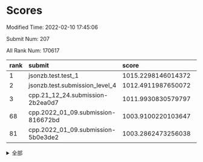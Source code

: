 # Scores

Modified Time: 2022-02-10 17:45:06

Submit Num: 207

All Rank Num: 170617

| rank |               submit               |       score        |       sigma        | pk_num |
| :--- | :--------------------------------- | :----------------- | :----------------- | :----- |
| 1    | jsonzb.test.test_1                 | 1015.2298146014372 | 0.878160087181332  | 3294   |
| 2    | jsonzb.test.submission_level_4     | 1012.4911987650072 | 0.8049626351911812 | 3294   |
| 3    | cpp.21_12_24.submission-2b2ea0d7   | 1011.9930830579797 | 0.8096220608487633 | 3299   |
| 68   | cpp.2022_01_09.submission-816672bd | 1003.9100220103647 | 0.7118198024473573 | 3297   |
| 81   | cpp.2022_01_09.submission-5b0e3de2 | 1003.2862473256038 | 0.7258191193661514 | 3296   |


<details>
<summary>全部</summary>

| rank |                 submit                 |       score        |       sigma        | pk_num |
| :--- | :------------------------------------- | :----------------- | :----------------- | :----- |
| 1    | jsonzb.test.test_1                     | 1015.2298146014372 | 0.878160087181332  | 3294   |
| 2    | jsonzb.test.submission_level_4         | 1012.4911987650072 | 0.8049626351911812 | 3294   |
| 3    | cpp.21_12_24.submission-2b2ea0d7       | 1011.9930830579797 | 0.8096220608487633 | 3299   |
| 4    | gobigger.level_3.submission_level_3_10 | 1011.6488075402136 | 0.7782046524308143 | 3301   |
| 5    | gobigger.level_3.submission_level_3_42 | 1011.5211661675177 | 0.7604521381073632 | 3299   |
| 6    | gobigger.level_3.submission_level_3_31 | 1011.2389978605407 | 0.7742297504644019 | 3300   |
| 7    | gobigger.level_3.submission_level_3_12 | 1011.2326314452592 | 0.7763935161010767 | 3296   |
| 8    | gobigger.level_3.submission_level_3_28 | 1011.229023890589  | 0.7677681636565438 | 3294   |
| 9    | gobigger.level_3.submission_level_3_48 | 1011.1991437458313 | 0.7831692568522711 | 3299   |
| 10   | gobigger.level_3.submission_level_3_46 | 1011.0190747208335 | 0.7717801032037362 | 3297   |
| 11   | gobigger.level_3.submission_level_3_8  | 1011.0188996921066 | 0.7724941839121879 | 3298   |
| 12   | gobigger.level_3.submission_level_3_43 | 1010.9103251589595 | 0.7529808190509311 | 3297   |
| 13   | gobigger.level_3.submission_level_3_36 | 1010.7963915160656 | 0.7686730111793655 | 3300   |
| 14   | gobigger.level_3.submission_level_3_4  | 1010.7351549378772 | 0.7471926152766498 | 3298   |
| 15   | gobigger.level_3.submission_level_3_34 | 1010.5941711103623 | 0.7443237728000098 | 3300   |
| 16   | gobigger.level_3.submission_level_3_17 | 1010.5561819530666 | 0.7677021682204723 | 3295   |
| 17   | gobigger.level_3.submission_level_3_7  | 1010.5382346187666 | 0.7644307525836801 | 3299   |
| 18   | gobigger.level_3.submission_level_3_39 | 1010.5136898753675 | 0.7496132463168773 | 3297   |
| 19   | gobigger.level_3.submission_level_3_9  | 1010.4917402336258 | 0.7748928021207105 | 3296   |
| 20   | gobigger.level_3.submission_level_3_23 | 1010.4550296818626 | 0.7628558920072478 | 3297   |
| 21   | gobigger.level_3.submission_level_3_1  | 1010.4313962980489 | 0.7614498752970237 | 3296   |
| 22   | gobigger.level_3.submission_level_3_47 | 1010.3917682154346 | 0.7663847964893117 | 3296   |
| 23   | gobigger.level_3.submission_level_3_6  | 1010.3092106923758 | 0.7433139302511699 | 3302   |
| 24   | gobigger.level_3.submission_level_3_11 | 1010.3032944126857 | 0.7528580510114025 | 3302   |
| 25   | gobigger.level_3.submission_level_3_22 | 1010.2711395218704 | 0.7375960498339212 | 3295   |
| 26   | gobigger.level_3.submission_level_3_0  | 1010.2232170185235 | 0.7466006083740222 | 3300   |
| 27   | gobigger.level_3.submission_level_3_40 | 1010.151841975744  | 0.7664650791510892 | 3296   |
| 28   | gobigger.level_3.submission_level_3_13 | 1010.0778900845447 | 0.7455364122620268 | 3303   |
| 29   | gobigger.level_3.submission_level_3_18 | 1010.0259759726181 | 0.7665534814305257 | 3296   |
| 30   | gobigger.level_3.submission_level_3_27 | 1010.0180881201878 | 0.7456151285575157 | 3299   |
| 31   | gobigger.level_3.submission_level_3_29 | 1010.016429248324  | 0.757319108429887  | 3297   |
| 32   | gobigger.level_3.submission_level_3_26 | 1010.0155403104782 | 0.7520378385214401 | 3299   |
| 33   | gobigger.level_3.submission_level_3_45 | 1009.9344826521254 | 0.7511448313680212 | 3297   |
| 34   | gobigger.level_3.submission_level_3_20 | 1009.8467632606023 | 0.756295814482823  | 3295   |
| 35   | gobigger.level_3.submission_level_3_41 | 1009.7615349968529 | 0.7695455445317798 | 3296   |
| 36   | gobigger.level_3.submission_level_3_38 | 1009.5916562327163 | 0.7378246264612857 | 3301   |
| 37   | gobigger.level_3.submission_level_3_44 | 1009.5808122321345 | 0.7536823068483214 | 3299   |
| 38   | gobigger.level_3.submission_level_3_5  | 1009.5551412332691 | 0.7576716517271528 | 3293   |
| 39   | gobigger.level_3.submission_level_3_19 | 1009.5125931199777 | 0.7618233211147764 | 3300   |
| 40   | gobigger.level_3.submission_level_3_25 | 1009.2713847546352 | 0.7609021984233084 | 3299   |
| 41   | gobigger.level_3.submission_level_3_15 | 1009.1677657524876 | 0.7524030727536525 | 3294   |
| 42   | gobigger.level_3.submission_level_3_16 | 1009.0868799352311 | 0.744093950054037  | 3296   |
| 43   | gobigger.level_3.submission_level_3_24 | 1009.060197351542  | 0.7322375129192457 | 3299   |
| 44   | gobigger.level_3.submission_level_3_35 | 1008.8838267590324 | 0.7443704642255081 | 3297   |
| 45   | gobigger.level_3.submission_level_3_37 | 1008.831124592197  | 0.7455926701759602 | 3294   |
| 46   | gobigger.level_3.submission_level_3_49 | 1008.8202718501913 | 0.7430176253780303 | 3298   |
| 47   | gobigger.level_3.submission_level_3_21 | 1008.7621324935553 | 0.7416740188447664 | 3297   |
| 48   | gobigger.level_3.submission_level_3_30 | 1008.7098149269632 | 0.7377014790062334 | 3297   |
| 49   | gobigger.level_3.submission_level_3_3  | 1008.5742741165493 | 0.7393938653362405 | 3299   |
| 50   | gobigger.level_3.submission_level_3_14 | 1008.3002058218683 | 0.7391447893504056 | 3296   |
| 51   | gobigger.level_3.submission_level_3_2  | 1008.2411202648304 | 0.7335719670510057 | 3296   |
| 52   | gobigger.level_3.submission_level_3_33 | 1007.7758319134119 | 0.7502870999861054 | 3298   |
| 53   | gobigger.level_3.submission_level_3_32 | 1007.7486844338811 | 0.741788365996559  | 3299   |
| 54   | gobigger.level_1.submission_level_1_21 | 1005.2261251637955 | 0.7236807477556662 | 3297   |
| 55   | gobigger.level_1.submission_level_1_6  | 1004.5643438996178 | 0.707176094055286  | 3296   |
| 56   | gobigger.level_1.submission_level_1_31 | 1004.4429870900425 | 0.7264827659853196 | 3298   |
| 57   | gobigger.level_1.submission_level_1_48 | 1004.3329071261527 | 0.723157980582838  | 3296   |
| 58   | gobigger.level_1.submission_level_1_15 | 1004.2775991952041 | 0.7137727931779093 | 3297   |
| 59   | gobigger.level_1.submission_level_1_10 | 1004.2240150862601 | 0.7329335503179368 | 3300   |
| 60   | gobigger.level_1.submission_level_1_13 | 1004.2114602258706 | 0.70922045881852   | 3295   |
| 61   | gobigger.level_1.submission_level_1_11 | 1004.1802646902202 | 0.7091311525450582 | 3289   |
| 62   | gobigger.level_1.submission_level_1_41 | 1004.1091693828592 | 0.7225388959946811 | 3299   |
| 63   | gobigger.level_1.submission_level_1_20 | 1004.0739791900806 | 0.7190612856160253 | 3298   |
| 64   | gobigger.level_1.submission_level_1_33 | 1003.9696007909757 | 0.7196293929210248 | 3298   |
| 65   | gobigger.level_1.submission_level_1_16 | 1003.9478670407495 | 0.718396561588029  | 3299   |
| 66   | gobigger.level_1.submission_level_1_30 | 1003.9306854818312 | 0.7101636776305804 | 3296   |
| 67   | gobigger.level_1.submission_level_1_4  | 1003.915314365775  | 0.7243429389169698 | 3298   |
| 68   | cpp.2022_01_09.submission-816672bd     | 1003.9100220103647 | 0.7118198024473573 | 3297   |
| 69   | gobigger.level_1.submission_level_1_37 | 1003.907662755279  | 0.7171732596654273 | 3300   |
| 70   | gobigger.level_1.submission_level_1_1  | 1003.8662812454221 | 0.726011830385866  | 3298   |
| 71   | gobigger.level_1.submission_level_1_0  | 1003.7470891474787 | 0.712384652783701  | 3296   |
| 72   | gobigger.level_1.submission_level_1_19 | 1003.7436116827043 | 0.7166228269653766 | 3295   |
| 73   | gobigger.level_1.submission_level_1_28 | 1003.6193993505644 | 0.7313528950568354 | 3300   |
| 74   | gobigger.level_1.submission_level_1_17 | 1003.577628594913  | 0.7255037496336185 | 3297   |
| 75   | gobigger.level_1.submission_level_1_34 | 1003.4400073631061 | 0.731188981798367  | 3298   |
| 76   | gobigger.level_1.submission_level_1_32 | 1003.4310585343925 | 0.7163429146121514 | 3296   |
| 77   | gobigger.level_1.submission_level_1_5  | 1003.4268167293642 | 0.7328353487989235 | 3292   |
| 78   | gobigger.level_1.submission_level_1_35 | 1003.4057289380462 | 0.7192189018750049 | 3300   |
| 79   | gobigger.level_1.submission_level_1_29 | 1003.3754827906969 | 0.7160718429335121 | 3294   |
| 80   | gobigger.level_1.submission_level_1_44 | 1003.3434968766456 | 0.7180038409601271 | 3296   |
| 81   | cpp.2022_01_09.submission-5b0e3de2     | 1003.2862473256038 | 0.7258191193661514 | 3296   |
| 82   | gobigger.level_1.submission_level_1_43 | 1003.1823887411151 | 0.7097723312671984 | 3297   |
| 83   | gobigger.level_1.submission_level_1_18 | 1003.1587454170772 | 0.7120908773706527 | 3295   |
| 84   | gobigger.level_1.submission_level_1_39 | 1003.1537219503491 | 0.7168160316475228 | 3296   |
| 85   | gobigger.level_1.submission_level_1_25 | 1003.1503108346559 | 0.7178307270871815 | 3289   |
| 86   | gobigger.level_1.submission_level_1_26 | 1003.1388219274633 | 0.71932746769952   | 3298   |
| 87   | gobigger.level_1.submission_level_1_8  | 1003.0612584770846 | 0.7210754577097728 | 3302   |
| 88   | gobigger.level_1.submission_level_1_14 | 1003.0386457467702 | 0.7165596956318937 | 3296   |
| 89   | gobigger.level_1.submission_level_1_9  | 1003.0173756835347 | 0.7156803064091329 | 3297   |
| 90   | gobigger.level_1.submission_level_1_7  | 1002.9058637479541 | 0.7078212513239118 | 3297   |
| 91   | gobigger.level_1.submission_level_1_36 | 1002.8790521135437 | 0.6983107139782089 | 3296   |
| 92   | gobigger.level_1.submission_level_1_22 | 1002.8588883373237 | 0.7065405336811246 | 3297   |
| 93   | gobigger.level_1.submission_level_1_47 | 1002.5883601523456 | 0.7068345200620068 | 3299   |
| 94   | gobigger.level_1.submission_level_1_40 | 1002.5441746452284 | 0.7209533697316147 | 3294   |
| 95   | gobigger.level_1.submission_level_1_3  | 1002.4954246000615 | 0.716315583353497  | 3294   |
| 96   | gobigger.level_1.submission_level_1_46 | 1002.4804120880622 | 0.7116041707776793 | 3295   |
| 97   | gobigger.level_1.submission_level_1_27 | 1002.439720635634  | 0.7203662652323094 | 3295   |
| 98   | gobigger.level_1.submission_level_1_23 | 1002.4290254337735 | 0.7147521351289818 | 3303   |
| 99   | gobigger.level_1.submission_level_1_49 | 1002.3344515691915 | 0.7174245446218912 | 3298   |
| 100  | gobigger.level_1.submission_level_1_42 | 1002.3309269504266 | 0.7174803323824103 | 3298   |
| 101  | gobigger.level_1.submission_level_1_38 | 1002.2683785748997 | 0.7123189334870763 | 3295   |
| 102  | gobigger.level_1.submission_level_1_45 | 1002.2605513044795 | 0.7177666439755597 | 3297   |
| 103  | gobigger.level_1.submission_level_1_12 | 1002.0477891757444 | 0.7214486922429928 | 3295   |
| 104  | gobigger.level_1.submission_level_1_24 | 1001.7989007675848 | 0.718687812235849  | 3293   |
| 105  | gobigger.level_1.submission_level_1_2  | 1001.4585121176558 | 0.7074193072604457 | 3299   |
| 106  | gobigger.random.submission_random_28   | 997.4894929179223  | 0.7016655689966191 | 3301   |
| 107  | gobigger.random.submission_random_16   | 997.3235668358896  | 0.7100838825310373 | 3294   |
| 108  | gobigger.random.submission_random_14   | 997.1449684901332  | 0.7139314154770423 | 3297   |
| 109  | gobigger.random.submission_random_48   | 997.0912558773827  | 0.713235813509767  | 3297   |
| 110  | gobigger.random.submission_random_38   | 996.9791624750615  | 0.7106533389071844 | 3297   |
| 111  | gobigger.random.submission_random_1    | 996.5805005186792  | 0.7050483184746132 | 3293   |
| 112  | gobigger.random.submission_random_17   | 996.5445320678328  | 0.7095550075887093 | 3298   |
| 113  | gobigger.random.submission_random_36   | 996.5342163594705  | 0.7052987136207411 | 3296   |
| 114  | gobigger.random.submission_random_26   | 996.4623731079421  | 0.714377547392328  | 3297   |
| 115  | gobigger.random.submission_random_0    | 996.4362310008165  | 0.715585106118672  | 3297   |
| 116  | gobigger.random.submission_random_29   | 996.4096437917012  | 0.7179727265091893 | 3294   |
| 117  | gobigger.random.submission_random_40   | 996.3622896759122  | 0.7026128986979048 | 3295   |
| 118  | gobigger.random.submission_random_34   | 996.347353880012   | 0.7035895670625735 | 3297   |
| 119  | gobigger.random.submission_random_20   | 996.3126378912855  | 0.7052871476722901 | 3295   |
| 120  | gobigger.random.submission_random_7    | 996.1848085086544  | 0.7086798380810885 | 3297   |
| 121  | gobigger.random.submission_random_2    | 996.1710576479836  | 0.7086529525636935 | 3298   |
| 122  | gobigger.random.submission_random_37   | 996.1704566091295  | 0.7064411203838272 | 3295   |
| 123  | gobigger.random.submission_random_24   | 996.123147466051   | 0.7152548675466348 | 3297   |
| 124  | gobigger.random.submission_random_6    | 996.0832131846495  | 0.7004632084106399 | 3296   |
| 125  | gobigger.random.submission_random_47   | 996.0347219421344  | 0.7204017579676788 | 3291   |
| 126  | gobigger.random.submission_random_21   | 996.0255857190866  | 0.7034533718831388 | 3301   |
| 127  | gobigger.random.submission_random_27   | 995.9921819579818  | 0.7022947720205929 | 3297   |
| 128  | gobigger.random.submission_random_45   | 995.9530750170653  | 0.7005024605511077 | 3299   |
| 129  | gobigger.random.submission_random_11   | 995.8993462078384  | 0.7005598097455741 | 3296   |
| 130  | gobigger.random.submission_random_42   | 995.7496151684293  | 0.7107690756996213 | 3297   |
| 131  | gobigger.random.submission_random_46   | 995.7475128776341  | 0.7241889850997948 | 3301   |
| 132  | gobigger.random.submission_random_3    | 995.7032691514167  | 0.7081181681852468 | 3296   |
| 133  | gobigger.random.submission_random_22   | 995.6013811809709  | 0.718985836762872  | 3296   |
| 134  | gobigger.random.submission_random_19   | 995.5402249637347  | 0.7142301027588621 | 3299   |
| 135  | gobigger.random.submission_random_23   | 995.5395392915538  | 0.7119208961887796 | 3298   |
| 136  | gobigger.random.submission_random_4    | 995.5151485184705  | 0.7072932457506849 | 3299   |
| 137  | gobigger.random.submission_random_33   | 995.4712669474987  | 0.7182757015299014 | 3291   |
| 138  | gobigger.random.submission_random_30   | 995.4551170620963  | 0.7126677046443511 | 3297   |
| 139  | gobigger.random.submission_random_39   | 995.392315754278   | 0.7042450085053893 | 3296   |
| 140  | gobigger.random.submission_random_5    | 995.2804440009446  | 0.7117854569515094 | 3294   |
| 141  | gobigger.random.submission_random_25   | 995.269924791162   | 0.7191046987903155 | 3299   |
| 142  | gobigger.random.submission_random_10   | 995.2560695679161  | 0.716311930067732  | 3299   |
| 143  | gobigger.random.submission_random_32   | 995.2440394425678  | 0.7117243269721407 | 3293   |
| 144  | gobigger.random.submission_random_49   | 995.2399362950937  | 0.7228799383651234 | 3296   |
| 145  | gobigger.random.submission_random_13   | 995.2193329673642  | 0.7163997147204834 | 3301   |
| 146  | gobigger.random.submission_random_44   | 995.1431058863257  | 0.7102514235592156 | 3300   |
| 147  | gobigger.random.submission_random_18   | 995.0480163112304  | 0.7190567556586095 | 3292   |
| 148  | gobigger.random.submission_random_15   | 994.952003733573   | 0.7154535343454105 | 3296   |
| 149  | gobigger.random.submission_random_35   | 994.9255131774256  | 0.7172140444355833 | 3295   |
| 150  | gobigger.random.submission_random_43   | 994.9120867451362  | 0.6956680325343972 | 3292   |
| 151  | gobigger.random.submission_random_9    | 994.8546228027975  | 0.718447037685765  | 3300   |
| 152  | gobigger.random.submission_random_31   | 994.7367601037715  | 0.7047024047638426 | 3297   |
| 153  | gobigger.random.submission_random_12   | 994.7067516656489  | 0.7167847713241201 | 3300   |
| 154  | gobigger.random.submission_random_41   | 994.516986236944   | 0.7298701748566371 | 3299   |
| 155  | gobigger.random.submission_random_8    | 994.3358247375797  | 0.7241593993986284 | 3296   |
| 156  | gobigger.level_2.submission_level_2_29 | 993.7118770517802  | 0.735491082783218  | 3298   |
| 157  | gobigger.level_2.submission_level_2_2  | 993.6689945457067  | 0.7289053213119806 | 3295   |
| 158  | gobigger.level_2.submission_level_2_43 | 993.4295749847249  | 0.7271534480668559 | 3297   |
| 159  | gobigger.level_2.submission_level_2_23 | 993.3749136125026  | 0.7489584241121939 | 3293   |
| 160  | gobigger.level_2.submission_level_2_12 | 993.3253361145327  | 0.7136352575434739 | 3302   |
| 161  | gobigger.level_2.submission_level_2_18 | 993.3101258690372  | 0.7370190905747237 | 3295   |
| 162  | gobigger.level_2.submission_level_2_14 | 993.124180433859   | 0.7427391732264421 | 3297   |
| 163  | gobigger.level_2.submission_level_2_30 | 993.1031162654184  | 0.7295838939473843 | 3295   |
| 164  | gobigger.level_2.submission_level_2_8  | 992.8642685668955  | 0.737527200525261  | 3298   |
| 165  | gobigger.level_2.submission_level_2_35 | 992.7488090374667  | 0.7389059750176572 | 3297   |
| 166  | gobigger.level_2.submission_level_2_44 | 992.7348271056484  | 0.7431923409191625 | 3293   |
| 167  | gobigger.level_2.submission_level_2_3  | 992.7052375219074  | 0.7273901425314218 | 3299   |
| 168  | gobigger.level_2.submission_level_2_6  | 992.679665953333   | 0.7365243407383828 | 3300   |
| 169  | gobigger.level_2.submission_level_2_0  | 992.5780669915861  | 0.7343524282975491 | 3299   |
| 170  | gobigger.level_2.submission_level_2_19 | 992.5729574552211  | 0.7399920063760578 | 3295   |
| 171  | gobigger.level_2.submission_level_2_38 | 992.5682949214658  | 0.7257742039878853 | 3294   |
| 172  | gobigger.level_2.submission_level_2_27 | 992.5573621828074  | 0.7356905929636149 | 3295   |
| 173  | gobigger.level_2.submission_level_2_45 | 992.4672362055413  | 0.7501435016157298 | 3297   |
| 174  | gobigger.level_2.submission_level_2_17 | 992.3582026685729  | 0.7488887535260221 | 3295   |
| 175  | gobigger.level_2.submission_level_2_49 | 992.3547853096103  | 0.740257604285249  | 3296   |
| 176  | gobigger.level_2.submission_level_2_39 | 992.3538905029134  | 0.7522471133106353 | 3297   |
| 177  | gobigger.level_2.submission_level_2_7  | 992.3458830608396  | 0.7326082707038087 | 3305   |
| 178  | gobigger.level_2.submission_level_2_34 | 992.266363514274   | 0.7465668187216111 | 3298   |
| 179  | gobigger.level_2.submission_level_2_1  | 992.2132808246691  | 0.7228817866756666 | 3301   |
| 180  | gobigger.level_2.submission_level_2_22 | 992.1659858599899  | 0.741615942486069  | 3296   |
| 181  | gobigger.level_2.submission_level_2_46 | 992.1342326609811  | 0.7564235246455543 | 3293   |
| 182  | gobigger.level_2.submission_level_2_48 | 992.1156131849823  | 0.740126909713416  | 3303   |
| 183  | gobigger.level_2.submission_level_2_11 | 992.1120826978027  | 0.7467020678060605 | 3298   |
| 184  | gobigger.level_2.submission_level_2_37 | 992.0862773588459  | 0.7360191104659677 | 3292   |
| 185  | gobigger.level_2.submission_level_2_15 | 992.052067421877   | 0.7454924164071954 | 3297   |
| 186  | gobigger.level_2.submission_level_2_26 | 991.9914119555026  | 0.7350191180152476 | 3299   |
| 187  | gobigger.level_2.submission_level_2_31 | 991.9605465951795  | 0.7477839378099909 | 3301   |
| 188  | gobigger.level_2.submission_level_2_28 | 991.9081967586393  | 0.7371475904190202 | 3297   |
| 189  | gobigger.level_2.submission_level_2_4  | 991.9024231848078  | 0.7638577253975729 | 3296   |
| 190  | gobigger.level_2.submission_level_2_16 | 991.8886235066876  | 0.7474401514457154 | 3303   |
| 191  | gobigger.level_2.submission_level_2_20 | 991.8041648200501  | 0.7486515989601658 | 3295   |
| 192  | gobigger.level_2.submission_level_2_21 | 991.7168090770012  | 0.7422012257143504 | 3294   |
| 193  | gobigger.level_2.submission_level_2_24 | 991.571352597867   | 0.7303844906351126 | 3298   |
| 194  | gobigger.level_2.submission_level_2_42 | 991.5698168008472  | 0.7482575209383178 | 3294   |
| 195  | gobigger.level_2.submission_level_2_33 | 991.4155241016401  | 0.7503780320420449 | 3299   |
| 196  | gobigger.level_2.submission_level_2_41 | 991.3824717358209  | 0.7554126630651053 | 3288   |
| 197  | gobigger.level_2.submission_level_2_10 | 991.2875873583507  | 0.7492249419783159 | 3298   |
| 198  | gobigger.level_2.submission_level_2_9  | 991.2566525293147  | 0.7525369175575981 | 3303   |
| 199  | gobigger.level_2.submission_level_2_32 | 991.1166426704522  | 0.7628726952076098 | 3300   |
| 200  | gobigger.level_2.submission_level_2_13 | 991.1024133898187  | 0.7772284035109229 | 3295   |
| 201  | gobigger.level_2.submission_level_2_40 | 991.0790726999301  | 0.7359053952053399 | 3292   |
| 202  | gobigger.level_2.submission_level_2_5  | 991.0369888809903  | 0.7515995728226147 | 3298   |
| 203  | gobigger.level_2.submission_level_2_47 | 990.9497059509355  | 0.7451833124582727 | 3294   |
| 204  | gobigger.level_2.submission_level_2_36 | 990.6520320798782  | 0.7582276336980975 | 3292   |
| 205  | gobigger.level_2.submission_level_2_25 | 990.6071780245463  | 0.7294199889112286 | 3301   |
| 206  | gobigger.none.submission_none_1        | 978.3231557458147  | 1.2248045537307435 | 3293   |
| 207  | gobigger.none.submission_none_0        | 977.8409830244191  | 1.2584976728224544 | 3300   |

</details>